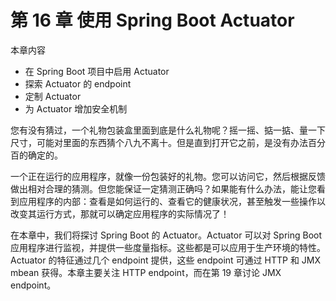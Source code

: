 # 第 16 章 使用 Spring Boot Actuator

本章内容
* 在 Spring Boot 项目中启用 Actuator
* 探索 Actuator 的 endpoint
* 定制 Actuator
* 为 Actuator 增加安全机制

您有没有猜过，一个礼物包装盒里面到底是什么礼物呢？摇一摇、掂一掂、量一下尺寸，可能对里面的东西猜个八九不离十。但是直到打开它之前，是没有办法百分百的确定的。

一个正在运行的应用程序，就像一份包装好的礼物。您可以访问它，然后根据反馈做出相对合理的猜测。但您能保证一定猜测正确吗？如果能有什么办法，能让您看到应用程序的内部：查看是如何运行的、查看它的健康状况，甚至触发一些操作以改变其运行方式，那就可以确定应用程序的实际情况了！

在本章中，我们将探讨 Spring Boot 的 Actuator。Actuator 可以对 Spring Boot 应用程序进行监视，并提供一些度量指标。这些都是可以应用于生产环境的特性。 Actuator 的特征通过几个 endpoint 提供，这些 endpoint 可通过 HTTP 和 JMX mbean 获得。本章主要关注 HTTP endpoint，而在第 19 章讨论 JMX endpoint。
